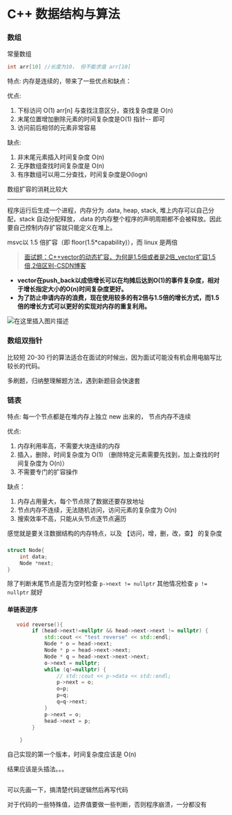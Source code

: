 # C++ 数据结构与算法

### 数组

常量数组 

```c++
int arr[10] //长度为10， 但不能求值 arr[10]
```

特点: 内存是连续的，带来了一些优点和缺点：

优点:

1. 下标访问 O(1) arr[n] 与查找注意区分，查找复杂度是 O(n)
2. 末尾位置增加删除元素的时间复杂度是O(1) 指针-- 即可
3. 访问前后相邻的元素非常容易

缺点:

1. 非末尾元素插入时间复杂度 O(n)
2. 无序数组查找时间复杂度是 O(n)
3. 有序数组可以用二分查找，时间复杂度是O(logn)

数组扩容的消耗比较大

---

程序运行后生成一个进程，内存分为 .data, heap, stack,  堆上内存可以自己分配，stack 自动分配释放，.data 的内存整个程序的声明周期都不会被释放。因此要自己控制内存扩容就只能定义在堆上。

msvc以 1.5 倍扩容（即 floor(1.5*capability)），而 linux 是两倍

> [面试题：C++vector的动态扩容，为何是1.5倍或者是2倍_vector扩容1.5倍,2倍区别-CSDN博客](https://blog.csdn.net/qq_44918090/article/details/120583540)

- **vector在push_back以成倍增长可以在均摊后达到O(1)的事件复杂度，相对于增长指定大小的O(n)时间复杂度更好。**
- **为了防止申请内存的浪费，现在使用较多的有2倍与1.5倍的增长方式，而1.5倍的增长方式可以更好的实现对内存的重复利用。**

![在这里插入图片描述](https://i-blog.csdnimg.cn/blog_migrate/de5f27d7c5c32d81da5f14a178f39e7a.png)

### 数组双指针

比较短 20-30 行的算法适合在面试的时候出，因为面试可能没有机会用电脑写比较长的代码。

多刷题，归纳整理解题方法，遇到新题目会快速套 

### 链表

特点: 每一个节点都是在堆内存上独立 new 出来的， 节点内存不连续

优点:

1. 内存利用率高，不需要大块连续的内存
2. 插入，删除，时间复杂度为 O(1) （删除特定元素需要先找到，加上查找的时间复杂度为 O(n)）
3. 不需要专门的扩容操作

缺点：

1. 内存占用量大，每个节点除了数据还要存放地址
2. 节点内存不连续，无法随机访问，访问元素的复杂度为 O(n)
3. 搜索效率不高，只能从头节点逐节点遍历

感觉就是要关注数据结构的内存特点，以及 【访问，增，删，改，查】 的复杂度

### 

```c++
struct Node{
    int data;
    Node *next;
}
```

除了判断末尾节点是否为空时检查 `p->next != nullptr` 其他情况检查 `p != nullptr` 就好    

#### 单链表逆序

```c++
   void reverse(){
        if (head->next!=nullptr && head->next->next != nullptr) {
            std::cout << "test reverse" << std::endl;
            Node * o = head->next;
            Node * p = head->next->next;
            Node * q = head->next->next->next;
            o->next = nullptr;
            while (q!=nullptr) {
                // std::cout << p->data << std::endl;
                p->next = o;
                o=p;
                p=q;
                q=q->next;
            }
            p->next = o;
            head->next = p;
        }
        
    }
```

自己实现的第一个版本，时间复杂度应该是 O(n)

结果应该是头插法。。。

```
```

可以先画一下，搞清楚代码逻辑然后再写代码

对于代码的一些特殊值，边界值要做一些判断，否则程序崩溃，一分都没有
